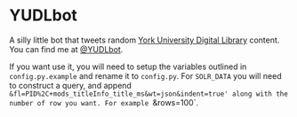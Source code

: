 # YUDLbot

A silly little bot that tweets random [York University Digital Library](http://digital.library.yorku.ca) content. You can find me at [@YUDLbot](http://twitter.com/YUDLbot).

If you want use it, you will need to setup the variables outlined in `config.py.example` and rename it to `config.py`. For `SOLR_DATA` you will need to construct a query, and append `&fl=PID%2C+mods_titleInfo_title_ms&wt=json&indent=true' along with the number of row you want. For example `&rows=100`.
